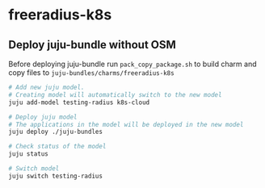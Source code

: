 # freeradius-k8s

## Deploy juju-bundle without OSM

Before deploying juju-bundle run `pack_copy_package.sh` to build charm and copy files to `juju-bundles/charms/freeradius-k8s`

```bash
# Add new juju model.
# Creating model will automatically switch to the new model
juju add-model testing-radius k8s-cloud

# Deploy juju model
# The applications in the model will be deployed in the new model
juju deploy ./juju-bundles

# Check status of the model
juju status

# Switch model
juju switch testing-radius
```
